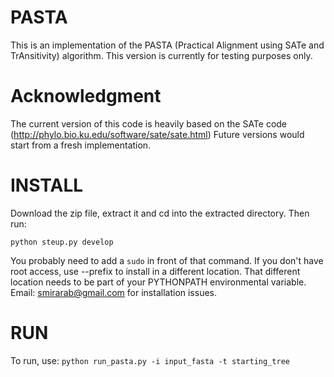 PASTA
=====
This is an implementation of the PASTA (Practical Alignment using SATe and TrAnsitivity) algorithm. This version is currently for testing purposes only. 

Acknowledgment 
===
The current version of this code is heavily based on the SATe code (http://phylo.bio.ku.edu/software/sate/sate.html)
Future versions would start from a fresh implementation. 

INSTALL
====
Download the zip file, extract it and cd into the extracted directory. Then run:

`
  python steup.py develop 
`

You probably need to add a `sudo` in front of that command. If you don't have root access, use --prefix to install in a different location.
That different location needs to be part of your PYTHONPATH environmental variable. Email: smirarab@gmail.com for installation issues. 

RUN
====
To run, use:
`
python run_pasta.py -i input_fasta -t starting_tree
`
